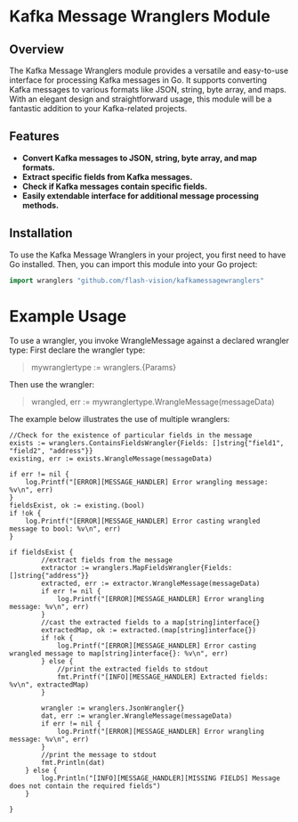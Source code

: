 # Kafka Message Wranglers Module

## Overview
The Kafka Message Wranglers module provides a versatile and easy-to-use interface for processing Kafka messages in Go. It supports converting Kafka messages to various formats like JSON, string, byte array, and maps. With an elegant design and straightforward usage, this module will be a fantastic addition to your Kafka-related projects.

## Features
- **Convert Kafka messages to JSON, string, byte array, and map formats.**
- **Extract specific fields from Kafka messages.**
- **Check if Kafka messages contain specific fields.**
- **Easily extendable interface for additional message processing methods.**

## Installation
To use the Kafka Message Wranglers in your project, you first need to have Go installed. Then, you can import this module into your Go project:

```go
import wranglers "github.com/flash-vision/kafkamessagewranglers"
```

# Example Usage

To use a wrangler, you invoke WrangleMessage against a declared wrangler type:
First declare the wrangler type:

> mywranglertype := wranglers.<WranglerType>{Params}

Then use the wrangler:

> wrangled, err := mywranglertype.WrangleMessage(messageData)

The example below illustrates the use of multiple wranglers:



```
//Check for the existence of particular fields in the message
exists := wranglers.ContainsFieldsWrangler{Fields: []string{"field1", "field2", "address"}}
existing, err := exists.WrangleMessage(messageData)

if err != nil {
    log.Printf("[ERROR][MESSAGE_HANDLER] Error wrangling message: %v\n", err)
}
fieldsExist, ok := existing.(bool)
if !ok {
    log.Printf("[ERROR][MESSAGE_HANDLER] Error casting wrangled message to bool: %v\n", err)
}

if fieldsExist {
		//extract fields from the message
		extractor := wranglers.MapFieldsWrangler{Fields: []string{"address"}}
		extracted, err := extractor.WrangleMessage(messageData)
		if err != nil {
			log.Printf("[ERROR][MESSAGE_HANDLER] Error wrangling message: %v\n", err)
		}
		//cast the extracted fields to a map[string]interface{}
		extractedMap, ok := extracted.(map[string]interface{})
		if !ok {
			log.Printf("[ERROR][MESSAGE_HANDLER] Error casting wrangled message to map[string]interface{}: %v\n", err)
		} else {
			//print the extracted fields to stdout
			fmt.Printf("[INFO][MESSAGE_HANDLER] Extracted fields: %v\n", extractedMap)
		}

		wrangler := wranglers.JsonWrangler{}
		dat, err := wrangler.WrangleMessage(messageData)
		if err != nil {
			log.Printf("[ERROR][MESSAGE_HANDLER] Error wrangling message: %v\n", err)
		}
		//print the message to stdout
		fmt.Println(dat)
	} else {
		log.Println("[INFO][MESSAGE_HANDLER][MISSING FIELDS] Message does not contain the required fields")
	}

}
```

